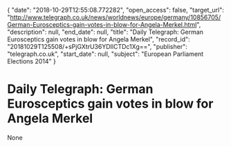 {
  "date": "2018-10-29T12:55:08.772282", 
  "open_access": false, 
  "target_url": "http://www.telegraph.co.uk/news/worldnews/europe/germany/10856705/German-Eurosceptics-gain-votes-in-blow-for-Angela-Merkel.html", 
  "description": null, 
  "end_date": null, 
  "title": "Daily Telegraph: German Eurosceptics gain votes in blow for Angela Merkel", 
  "record_id": "20181029T125508/+sPjGXtrU36YDIlCTDc1Xg==", 
  "publisher": "telegraph.co.uk", 
  "start_date": null, 
  "subject": "European Parliament Elections 2014"
}

# Daily Telegraph: German Eurosceptics gain votes in blow for Angela Merkel

None
